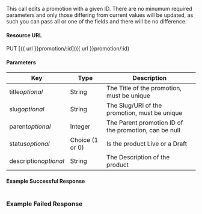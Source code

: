 <!--
@title Update a promotion
@author Moltin Ltd
@description Updates a promotion with the given ID
@order 2.2

@sidebar 1
@family Promotion
@rate No
@auth Yes
@format JSON
@http PUT
@version beta
-->
This call edits a promotion with a given ID. There are no minumum required parameters and only those differing from current values will be updated, as such you can pass all or one of the fields and there will be no difference.


#### Resource URL
PUT [{{ url }}promotion/:id]({{ url }}promotion/:id)


#### Parameters
Key | Type | Description
--- | ---- | -----------
title*optional* | String | The Title of the promotion, must be unique
slug*optional* | String | The Slug/URI of the promotion, must be unique
parent*optional* | Integer | The Parent promotion ID of the promotion, can be null
status*optional* | Choice (1 or 0) | Is the product Live or a Draft
description*optional* | String | The Description of the product

<!--code-->
#### Example Successful Response
``` json

```


### Example Failed Response
``` json

```
<!--/code-->
